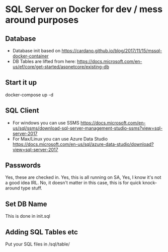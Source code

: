 # SQL Server on Docker for dev / mess around purposes

## Database

* Database init based on <https://cardano.github.io/blog/2017/11/15/mssql-docker-container>
* DB Tables are lifted from here: <https://docs.microsoft.com/en-us/ef/core/get-started/aspnetcore/existing-db>

## Start it up

docker-compose up -d

## SQL Client

* For windows you can use SSMS <https://docs.microsoft.com/en-us/sql/ssms/download-sql-server-management-studio-ssms?view=sql-server-2017>
* For Max/Linux you can use Azure Data Studio <https://docs.microsoft.com/en-us/sql/azure-data-studio/download?view=sql-server-2017>

## Passwords

Yes, these are checked in. Yes, this is all running on SA, Yes, I know it's not a good idea IRL. No, it doesn't matter in this case, this is for quick knock-around type stuff.

## Set DB Name

This is done in init.sql

## Adding SQL Tables etc

Put your SQL files in /sql/table/